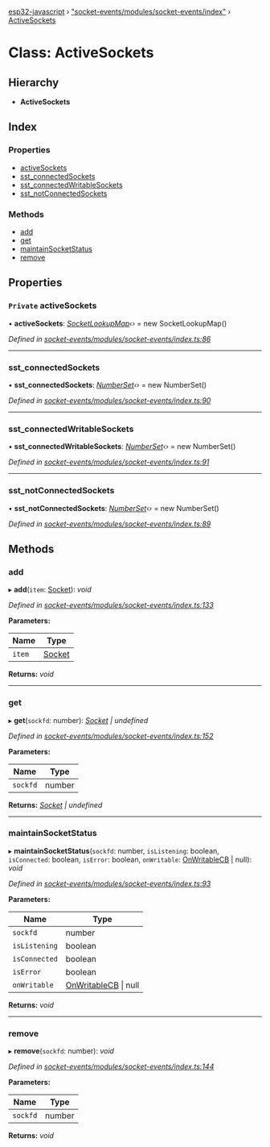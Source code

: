[esp32-javascript](../README.md) › ["socket-events/modules/socket-events/index"](../modules/_socket_events_modules_socket_events_index_.md) › [ActiveSockets](_socket_events_modules_socket_events_index_.activesockets.md)

# Class: ActiveSockets

## Hierarchy

* **ActiveSockets**

## Index

### Properties

* [activeSockets](_socket_events_modules_socket_events_index_.activesockets.md#private-activesockets)
* [sst_connectedSockets](_socket_events_modules_socket_events_index_.activesockets.md#sst_connectedsockets)
* [sst_connectedWritableSockets](_socket_events_modules_socket_events_index_.activesockets.md#sst_connectedwritablesockets)
* [sst_notConnectedSockets](_socket_events_modules_socket_events_index_.activesockets.md#sst_notconnectedsockets)

### Methods

* [add](_socket_events_modules_socket_events_index_.activesockets.md#add)
* [get](_socket_events_modules_socket_events_index_.activesockets.md#get)
* [maintainSocketStatus](_socket_events_modules_socket_events_index_.activesockets.md#maintainsocketstatus)
* [remove](_socket_events_modules_socket_events_index_.activesockets.md#remove)

## Properties

### `Private` activeSockets

• **activeSockets**: *[SocketLookupMap](_socket_events_modules_socket_events_index_.socketlookupmap.md)‹›* = new SocketLookupMap()

*Defined in [socket-events/modules/socket-events/index.ts:86](https://github.com/marcelkottmann/esp32-javascript/blob/22ffb3d/components/socket-events/modules/socket-events/index.ts#L86)*

___

###  sst_connectedSockets

• **sst_connectedSockets**: *[NumberSet](_socket_events_modules_socket_events_index_.numberset.md)‹›* = new NumberSet()

*Defined in [socket-events/modules/socket-events/index.ts:90](https://github.com/marcelkottmann/esp32-javascript/blob/22ffb3d/components/socket-events/modules/socket-events/index.ts#L90)*

___

###  sst_connectedWritableSockets

• **sst_connectedWritableSockets**: *[NumberSet](_socket_events_modules_socket_events_index_.numberset.md)‹›* = new NumberSet()

*Defined in [socket-events/modules/socket-events/index.ts:91](https://github.com/marcelkottmann/esp32-javascript/blob/22ffb3d/components/socket-events/modules/socket-events/index.ts#L91)*

___

###  sst_notConnectedSockets

• **sst_notConnectedSockets**: *[NumberSet](_socket_events_modules_socket_events_index_.numberset.md)‹›* = new NumberSet()

*Defined in [socket-events/modules/socket-events/index.ts:89](https://github.com/marcelkottmann/esp32-javascript/blob/22ffb3d/components/socket-events/modules/socket-events/index.ts#L89)*

## Methods

###  add

▸ **add**(`item`: [Socket](_socket_events_modules_socket_events_index_.socket.md)): *void*

*Defined in [socket-events/modules/socket-events/index.ts:133](https://github.com/marcelkottmann/esp32-javascript/blob/22ffb3d/components/socket-events/modules/socket-events/index.ts#L133)*

**Parameters:**

Name | Type |
------ | ------ |
`item` | [Socket](_socket_events_modules_socket_events_index_.socket.md) |

**Returns:** *void*

___

###  get

▸ **get**(`sockfd`: number): *[Socket](_socket_events_modules_socket_events_index_.socket.md) | undefined*

*Defined in [socket-events/modules/socket-events/index.ts:152](https://github.com/marcelkottmann/esp32-javascript/blob/22ffb3d/components/socket-events/modules/socket-events/index.ts#L152)*

**Parameters:**

Name | Type |
------ | ------ |
`sockfd` | number |

**Returns:** *[Socket](_socket_events_modules_socket_events_index_.socket.md) | undefined*

___

###  maintainSocketStatus

▸ **maintainSocketStatus**(`sockfd`: number, `isListening`: boolean, `isConnected`: boolean, `isError`: boolean, `onWritable`: [OnWritableCB](../modules/_socket_events_modules_socket_events_index_.md#onwritablecb) | null): *void*

*Defined in [socket-events/modules/socket-events/index.ts:93](https://github.com/marcelkottmann/esp32-javascript/blob/22ffb3d/components/socket-events/modules/socket-events/index.ts#L93)*

**Parameters:**

Name | Type |
------ | ------ |
`sockfd` | number |
`isListening` | boolean |
`isConnected` | boolean |
`isError` | boolean |
`onWritable` | [OnWritableCB](../modules/_socket_events_modules_socket_events_index_.md#onwritablecb) &#124; null |

**Returns:** *void*

___

###  remove

▸ **remove**(`sockfd`: number): *void*

*Defined in [socket-events/modules/socket-events/index.ts:144](https://github.com/marcelkottmann/esp32-javascript/blob/22ffb3d/components/socket-events/modules/socket-events/index.ts#L144)*

**Parameters:**

Name | Type |
------ | ------ |
`sockfd` | number |

**Returns:** *void*

